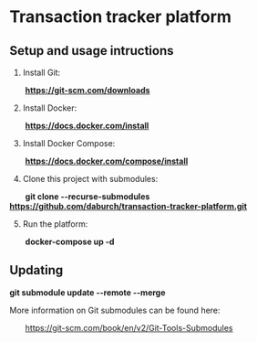 # Transaction tracker platform

## Setup and usage intructions

1. Install Git:

&nbsp;&nbsp;&nbsp;&nbsp;&nbsp;&nbsp;  __https://git-scm.com/downloads__


2. Install Docker:

&nbsp;&nbsp;&nbsp;&nbsp;&nbsp;&nbsp;  __https://docs.docker.com/install__


3. Install Docker Compose:

&nbsp;&nbsp;&nbsp;&nbsp;&nbsp;&nbsp;  __https://docs.docker.com/compose/install__


4. Clone this project with submodules:

&nbsp;&nbsp;&nbsp;&nbsp;&nbsp;&nbsp;  __git clone --recurse-submodules https://github.com/daburch/transaction-tracker-platform.git__


5. Run the platform:

&nbsp;&nbsp;&nbsp;&nbsp;&nbsp;&nbsp;  __docker-compose up -d__


## Updating

__git submodule update --remote --merge__

More information on Git submodules can be found here:

&nbsp;&nbsp;&nbsp;&nbsp;&nbsp;&nbsp; https://git-scm.com/book/en/v2/Git-Tools-Submodules
